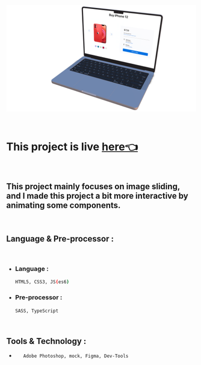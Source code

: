![project-Overview](./dist/assets/projectSnap@HD.png)

<br>

# This project is live [here👈](https://feasiblecomponents-imageslider.netlify.app/)

<br>

## This project mainly focuses on image sliding, and I made this project a bit more interactive by animating some components.

<br>

## **Language & Pre-processor :**

<br>

- ### Language :
  ```bash
  HTML5, CSS3, JS(es6)
  ```
- ### Pre-processor :
  ```bash
  SASS, TypeScript
  ```

<br>

## **Tools & Technology :**

- ```bash
     Adobe Photoshop, mock, Figma, Dev-Tools
  ```
